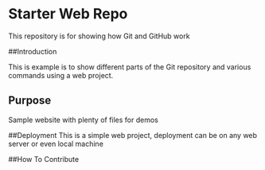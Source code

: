 # Starter Web Repo

This repository is for showing how Git and GitHub work

##Introduction

This is example is to show different parts of the Git repository and various commands using a web project.

## Purpose

Sample website with plenty of files for demos

##Deployment
This is a simple web project, deployment can be on any web server or even local machine

##How To Contribute